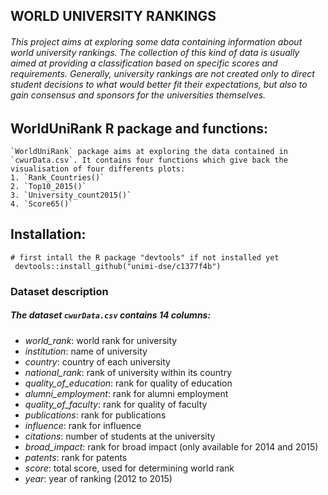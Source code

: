 ## WORLD UNIVERSITY RANKINGS
###### This project aims at exploring some data containing information about world university rankings. The collection of this kind of data is usually aimed at providing a classification based on specific scores and requirements. Generally, university rankings are not created only to direct student decisions to what would better fit their expectations, but also to gain consensus and sponsors for the universities themselves.

## WorldUniRank R package and functions:
    `WorldUniRank` package aims at exploring the data contained in `cwurData.csv`. It contains four functions which give back the visualisation of four differents plots:
    1. `Rank_Countries()`
    2. `Top10_2015()`
    3. `University_count2015()`
    4. `Score65()`

## Installation:
    # first intall the R package "devtools" if not installed yet
     devtools::install_github("unimi-dse/c1377f4b") 

### Dataset description 
##### The dataset `cwurData.csv` contains 14 columns:
   - *world_rank*: world rank for university
   - *institution*: name of university
   - *country*: country of each university
   - *national_rank*: rank of university within its country
   - *quality_of_education*: rank for quality of education
   - *alumni_employment*: rank for alumni employment
   - *quality_of_faculty*: rank for quality of faculty
   - *publications*: rank for publications
   - *influence*: rank for influence
   - *citations*: number of students at the university
   - *broad_impact*: rank for broad impact (only available for 2014 and 2015)
   - *patents*: rank for patents
   - *score*: total score, used for determining world rank
   - *year*: year of ranking (2012 to 2015)



     
